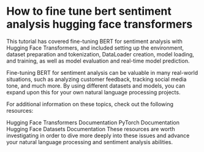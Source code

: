 # How to fine tune bert sentiment analysis hugging face transformers

This tutorial has covered fine-tuning BERT for sentiment analysis with Hugging Face Transformers, and included setting up the environment, dataset preparation and tokenization, DataLoader creation, model loading, and training, as well as model evaluation and real-time model prediction.

Fine-tuning BERT for sentiment analysis can be valuable in many real-world situations, such as analyzing customer feedback, tracking social media tone, and much more. By using different datasets and models, you can expand upon this for your own natural language processing projects.

For additional information on these topics, check out the following resources:

Hugging Face Transformers Documentation PyTorch Documentation Hugging Face Datasets Documentation These resources are worth investigating in order to dive more deeply into these issues and advance your natural language processing and sentiment analysis abilities.
